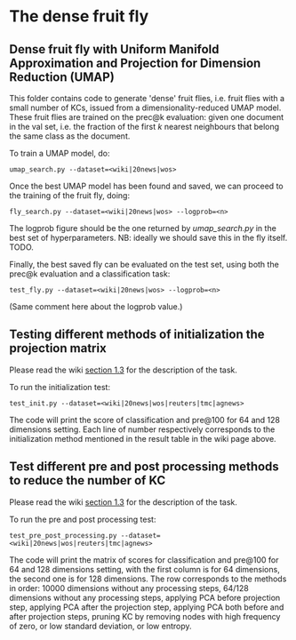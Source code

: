 # The dense fruit fly

## Dense fruit fly with Uniform Manifold Approximation and Projection for Dimension Reduction (UMAP)

This folder contains code to generate 'dense' fruit flies, i.e. fruit flies with a small number of KCs, issued from a dimensionality-reduced UMAP model. These fruit flies are trained on the prec@k evaluation: given one document in the val set, i.e. the fraction of the first *k* nearest neighbours that belong the same class as the document. 

To train a UMAP model, do:

    umap_search.py --dataset=<wiki|20news|wos> 

Once the best UMAP model has been found and saved, we can proceed to the training of the fruit fly, doing:

    fly_search.py --dataset=<wiki|20news|wos> --logprob=<n>

The logprob figure should be the one returned by *umap_search.py* in the best set of hyperparameters. NB: ideally we should save this in the fly itself. TODO.

Finally, the best saved fly can be evaluated on the test set, using both the prec@k evaluation and a classification task:

    test_fly.py --dataset=<wiki|20news|wos> --logprob=<n>

(Same comment here about the logprob value.)


## Testing different methods of initialization the projection matrix

Please read the wiki [section 1.3](https://github.com/PeARSearch/PeARS-fruit-fly/wiki/1.3.-Initialization,-pre-and-post-processing)
 for the description of the task.

To run the initialization test:

    test_init.py --dataset=<wiki|20news|wos|reuters|tmc|agnews> 

The code will print the score of classification and pre@100 for 64 and 128 dimensions setting.
Each line of number respectively corresponds to the initialization method mentioned in the result table
in the wiki page above.

## Test different pre and post processing methods to reduce the number of KC

Please read the wiki [section 1.3](https://github.com/PeARSearch/PeARS-fruit-fly/wiki/1.3.-Initialization,-pre-and-post-processing)
 for the description of the task.

To run the pre and post processing test:

    test_pre_post_processing.py --dataset=<wiki|20news|wos|reuters|tmc|agnews> 

The code will print the matrix of scores for classification and pre@100 for 64 and 128 dimensions setting, with the first column
is for 64 dimensions, the second one is for 128 dimensions. The row corresponds to the methods in order:
10000 dimensions without any processing steps, 64/128 dimensions without any processing steps, applying PCA before projection step,
applying PCA after the projection step, applying PCA both before and after projection steps, pruning KC by removing nodes with high 
frequency of zero, or low standard deviation, or low entropy.
